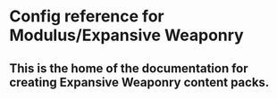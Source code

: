 # Config reference for Modulus/Expansive Weaponry
## This is the home of the documentation for creating Expansive Weaponry content packs.